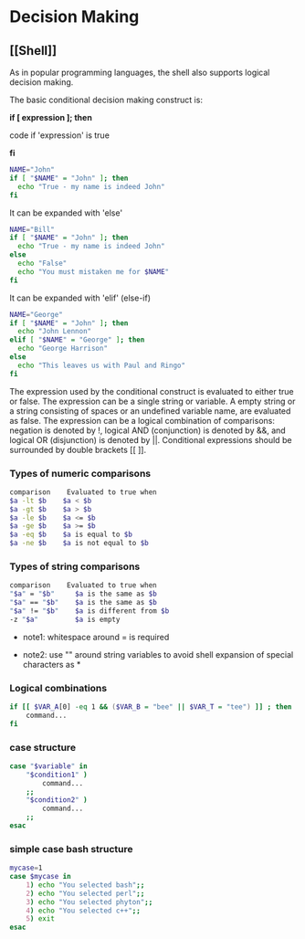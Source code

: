 # Decision Making
[[Shell]]
---

As in popular programming languages, the shell also supports logical decision making.

The basic conditional decision making construct is:

**if [ expression ]; then**

code if 'expression' is true

**fi**

```bash
NAME="John"
if [ "$NAME" = "John" ]; then
  echo "True - my name is indeed John"
fi
```

It can be expanded with 'else'

```bash
NAME="Bill"
if [ "$NAME" = "John" ]; then
  echo "True - my name is indeed John"
else
  echo "False"
  echo "You must mistaken me for $NAME"
fi
```

It can be expanded with 'elif' (else-if)

```bash
NAME="George"
if [ "$NAME" = "John" ]; then
  echo "John Lennon"
elif [ "$NAME" = "George" ]; then
  echo "George Harrison"
else
  echo "This leaves us with Paul and Ringo"
fi
```

The expression used by the conditional construct is evaluated to either true or false. The expression can be a single string or variable. A empty string or a string consisting of spaces or an undefined variable name, are evaluated as false. The expression can be a logical combination of comparisons: negation is denoted by !, logical AND (conjunction) is denoted by &&, and logical OR (disjunction) is denoted by ||. Conditional expressions should be surrounded by double brackets [[ ]].

### Types of numeric comparisons

```bash
comparison    Evaluated to true when
$a -lt $b    $a < $b
$a -gt $b    $a > $b
$a -le $b    $a <= $b
$a -ge $b    $a >= $b
$a -eq $b    $a is equal to $b
$a -ne $b    $a is not equal to $b
```

### Types of string comparisons

```bash
comparison    Evaluated to true when
"$a" = "$b"     $a is the same as $b
"$a" == "$b"    $a is the same as $b
"$a" != "$b"    $a is different from $b
-z "$a"         $a is empty
```

-   note1: whitespace around = is required
    
-   note2: use "" around string variables to avoid shell expansion of special characters as *
    

### Logical combinations

```bash
if [[ $VAR_A[0] -eq 1 && ($VAR_B = "bee" || $VAR_T = "tee") ]] ; then
    command...
fi
```

### case structure

```bash
case "$variable" in
    "$condition1" )
        command...
    ;;
    "$condition2" )
        command...
    ;;
esac
```

### simple case bash structure

```bash
mycase=1
case $mycase in
    1) echo "You selected bash";;
    2) echo "You selected perl";;
    3) echo "You selected phyton";;
    4) echo "You selected c++";;
    5) exit
esac
```